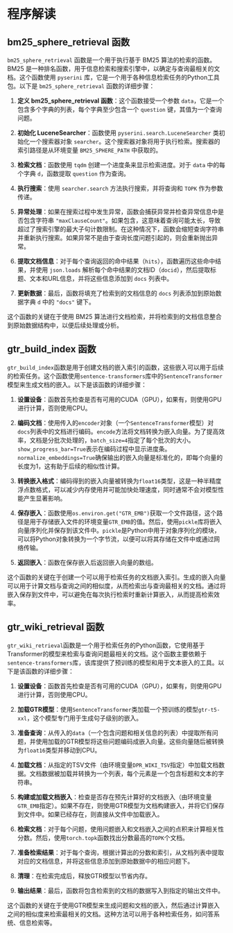 # 程序解读

## bm25_sphere_retrieval 函数

`bm25_sphere_retrieval` 函数是一个用于执行基于 BM25 算法的检索的函数。BM25 是一种排名函数，用于信息检索和搜索引擎中，以确定与查询最相关的文档。这个函数使用 `pyserini` 库，它是一个用于各种信息检索任务的Python工具包。以下是 `bm25_sphere_retrieval` 函数的详细步骤：

1. **定义 bm25_sphere_retrieval 函数**：这个函数接受一个参数 `data`，它是一个包含多个字典的列表，每个字典至少包含一个 `question` 键，其值为一个查询问题。

2. **初始化 LuceneSearcher**：函数使用 `pyserini.search.LuceneSearcher` 类初始化一个搜索器对象 `searcher`。这个搜索器对象将用于执行检索。搜索器的索引路径是从环境变量 `BM25_SPHERE_PATH` 中获取的。

3. **检索文档**：函数使用 `tqdm` 创建一个进度条来显示检索进度。对于 `data` 中的每个字典 `d`，函数提取 `question` 作为查询。

4. **执行搜索**：使用 `searcher.search` 方法执行搜索，并将查询和 `TOPK` 作为参数传递。

5. **异常处理**：如果在搜索过程中发生异常，函数会捕获异常并检查异常信息中是否包含字符串 `"maxClauseCount"`。如果包含，这意味着查询可能太长，导致超过了搜索引擎的最大子句计数限制。在这种情况下，函数会缩短查询字符串并重新执行搜索。如果异常不是由于查询长度问题引起的，则会重新抛出异常。

6. **提取文档信息**：对于每个查询返回的命中结果（`hits`），函数遍历这些命中结果，并使用 `json.loads` 解析每个命中结果的文档ID（`docid`），然后提取标题、文本和URL信息，并将这些信息添加到 `docs` 列表中。

7. **更新数据**：最后，函数将填充了检索到的文档信息的 `docs` 列表添加到原始数据字典 `d` 中的 `"docs"` 键下。

这个函数的关键在于使用 BM25 算法进行文档检索，并将检索到的文档信息整合到原始数据结构中，以便后续处理或分析。

## gtr_build_index 函数

`gtr_build_index`函数是用于创建文档的嵌入索引的函数，这些嵌入可以用于后续的检索任务。这个函数使用`sentence-transformers`库中的`SentenceTransformer`模型来生成文档的嵌入。以下是该函数的详细步骤：

1. **设置设备**：函数首先检查是否有可用的CUDA（GPU），如果有，则使用GPU进行计算，否则使用CPU。

2. **编码文档**：使用传入的`encoder`对象（一个`SentenceTransformer`模型）对`docs`列表中的文档进行编码。`encode`方法将文档转换为嵌入向量。为了提高效率，文档是分批次处理的，`batch_size=4`指定了每个批次的大小。`show_progress_bar=True`表示在编码过程中显示进度条。`normalize_embeddings=True`确保输出的嵌入向量是标准化的，即每个向量的长度为1，这有助于后续的相似性计算。

3. **转换嵌入格式**：编码得到的嵌入向量被转换为`float16`类型，这是一种半精度浮点数格式，可以减少内存使用并可能加快处理速度，同时通常不会对模型性能产生显著影响。

4. **保存嵌入**：函数使用`os.environ.get("GTR_EMB")`获取一个文件路径，这个路径是用于存储嵌入文件的环境变量`GTR_EMB`的值。然后，使用`pickle`库将嵌入向量序列化并保存到该文件中。`pickle`是Python中用于对象序列化的模块，可以将Python对象转换为一个字节流，以便可以将其存储在文件中或通过网络传输。

5. **返回嵌入**：函数在保存嵌入后返回嵌入向量的数组。

这个函数的关键在于创建一个可以用于检索任务的文档嵌入索引。生成的嵌入向量可以用于计算文档与查询之间的相似度，从而检索出与查询最相关的文档。通过将嵌入保存到文件中，可以避免在每次执行检索时重新计算嵌入，从而提高检索效率。

## gtr_wiki_retrieval 函数

`gtr_wiki_retrieval`函数是一个用于检索任务的Python函数，它使用基于Transformer的模型来检索与查询问题最相关的文档。这个函数主要依赖于`sentence-transformers`库，该库提供了预训练的模型和用于文本嵌入的工具。以下是该函数的详细步骤：

1. **设置设备**：函数首先检查是否有可用的CUDA（GPU），如果有，则使用GPU进行计算，否则使用CPU。

2. **加载GTR模型**：使用`SentenceTransformer`类加载一个预训练的模型`gtr-t5-xxl`，这个模型专门用于生成句子级别的嵌入。

3. **准备查询**：从传入的`data`（一个包含问题和相关信息的列表）中提取所有问题，并使用加载的GTR模型将这些问题编码成嵌入向量。这些向量随后被转换为`float16`类型并移动到CPU。

4. **加载文档**：从指定的TSV文件（由环境变量`DPR_WIKI_TSV`指定）中加载文档数据。文档数据被加载并转换为一个列表，每个元素是一个包含标题和文本的字符串。

5. **构建或加载文档嵌入**：检查是否存在预先计算好的文档嵌入（由环境变量`GTR_EMB`指定）。如果不存在，则使用GTR模型为文档构建嵌入，并将它们保存到文件中。如果已经存在，则直接从文件中加载嵌入。

6. **检索文档**：对于每个问题，使用问题嵌入和文档嵌入之间的点积来计算相关性分数。然后，使用`torch.topk`函数找出分数最高的`TOPK`个文档。

7. **准备检索结果**：对于每个查询，根据计算出的分数和索引，从文档列表中提取对应的文档信息，并将这些信息添加到原始数据中的相应问题下。

8. **清理**：在检索完成后，释放GTR模型以节省内存。

9. **输出结果**：最后，函数将包含检索到的文档的数据写入到指定的输出文件中。

这个函数的关键在于使用GTR模型来生成问题和文档的嵌入，然后通过计算嵌入之间的相似度来检索最相关的文档。这种方法可以用于各种检索任务，如问答系统、信息检索等。